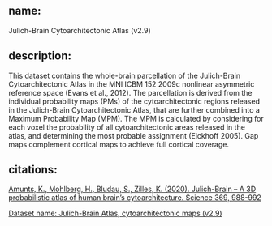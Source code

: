 name:
---

Julich-Brain Cytoarchitectonic Atlas (v2.9)

description:
---

This dataset contains the whole-brain parcellation of the Julich-Brain Cytoarchitectonic Atlas in the MNI ICBM 152 2009c nonlinear asymmetric reference space (Evans et al., 2012). The parcellation is derived from the individual probability maps (PMs) of the cytoarchitectonic regions released in the Julich-Brain Cytoarchitectonic Atlas, that are further combined into a Maximum Probability Map (MPM). The MPM is calculated by considering for each voxel the probability of all cytoarchitectonic areas released in the atlas, and determining the most probable assignment (Eickhoff 2005). Gap maps complement cortical maps to achieve full cortical coverage.

citations:
---
[Amunts, K., Mohlberg, H., Bludau, S., Zilles, K. (2020). Julich-Brain – A 3D probabilistic atlas of human brain’s cytoarchitecture. Science 369, 988-992](https://doi.org/10.1126/science.abb4588)

[Dataset name: Julich-Brain Atlas, cytoarchitectonic maps (v2.9)](https://doi.org/10.25493/VSMK-H94)

